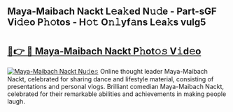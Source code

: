 ## Maya-Maibach Nackt L𝚎a𝚔ed N𝚞𝚍e - Part-sGF Vi𝚍𝚎o P𝚑𝚘tos - H𝚘𝚝 O𝚗𝚕yf𝚊ns L𝚎a𝚔s vulg5

# <h2><a href="http://kf8w374.oniu.top/?m=Maya-Maibach+Nackt">🔗👉 🔴 Maya-Maibach Nackt P𝚑ot𝚘𝚜 V𝚒d𝚎o</a></h2>

[![Maya-Maibach Nackt Nu𝚍e𝚜](https://i.imgur.com/0qMVB7G.gif)](http://kf8w374.oniu.top/?m=Maya-Maibach+Nackt)
Online thought leader Maya-Maibach Nackt, celebrated for sharing dance and lifestyle material, consisting of presentations and personal vlogs. Brilliant comedian Maya-Maibach Nackt, celebrated for their remarkable abilities and achievements in making people laugh.  
